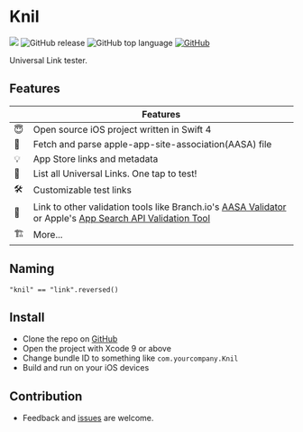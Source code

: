 # Knil

![](https://travis-ci.org/ethanhuang13/knil.svg?branch=master) ![GitHub release](https://img.shields.io/github/release/ethanhuang13/knil.svg) ![GitHub top language](https://img.shields.io/github/languages/top/ethanhuang13/knil.svg) [![GitHub](https://img.shields.io/github/license/ethanhuang13/knil.svg)](https://github.com/ethanhuang13/knil/blob/master/LICENSE)

Universal Link tester.

## Features

| | Features |
| --- | --- |
| 😇 | Open source iOS project written in Swift 4 |
| 📲 | Fetch and parse apple-app-site-association(AASA) file |
| 💡 | App Store links and metadata |
| 🚀 | List all Universal Links. One tap to test! |
| 🛠️ | Customizable test links |
| 🤝 | Link to other validation tools like Branch.io's [AASA Validator](https://branch.io/resources/aasa-validator/) or Apple's [App Search API Validation Tool](https://search.developer.apple.com/appsearch-validation-tool/) | 
| 🏗 | More...|

## Naming
```
"knil" == "link".reversed()
```

## Install

- Clone the repo on [GitHub](https://github.com/ethanhuang13/knil)
- Open the project with Xcode 9 or above
- Change bundle ID to something like `com.yourcompany.Knil`
- Build and run on your iOS devices

## Contribution

- Feedback and [issues](https://github.com/ethanhuang13/knil/issues/new) are welcome.
